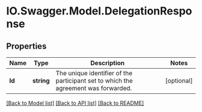 # IO.Swagger.Model.DelegationResponse
## Properties

Name | Type | Description | Notes
------------ | ------------- | ------------- | -------------
**Id** | **string** | The unique identifier of the participant set to which the agreement was forwarded. | [optional] 

[[Back to Model list]](../README.md#documentation-for-models) [[Back to API list]](../README.md#documentation-for-api-endpoints) [[Back to README]](../README.md)

